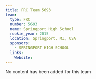 ```yaml
---
title: FRC Team 5693
team:
  type: FRC
  number: 5693
  name: Springport High School
  rookie_year: 2015
  location: Springport, MI, USA
  sponsors:
    - SPRINGPORT HIGH SCHOOL
  links:
    Website: 
---
```

No content has been added for this team